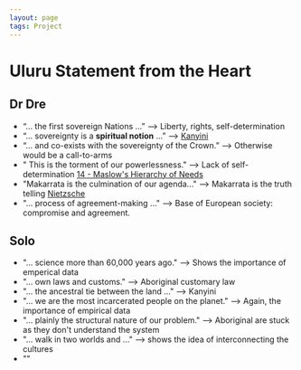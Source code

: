 ```yaml
---
layout: page
tags: Project 
---
```


# Uluru Statement from the Heart

## Dr Dre

- “... the first sovereign Nations ...” —> Liberty, rights, self-determination
- “… sovereignty is a **spiritual notion** …” —> [Kanyini](../2%20Literature%20Notes/Kanyini.md)
- “… and co-exists with the sovereignty of the Crown.” —> Otherwise would be a call-to-arms
- " This is the torment of our powerlessness." --> Lack of self-determination [14 - Maslow's Hierarchy of Needs](../3%20Permanent%20Notes/14%20-%20Maslow's%20Hierarchy%20of%20Needs.md)
- "Makarrata is the culmination of our agenda..." --> Makarrata is the truth telling [Nietzsche](../2%20Literature%20Notes/Nietzsche.md)
- "... process of agreement-making ..." --> Base of European society: compromise and agreement.

## Solo

- "... science more than 60,000 years ago." --> Shows the importance of emperical data
- "... own laws and customs." --> Aboriginal customary law
- "... the ancestral tie between the land ..." --> Kanyini
- "... we are the most incarcerated people on the planet." --> Again, the importance of empirical data
- "... plainly the structural nature of our problem." --> Aboriginal are stuck as they don't understand the system
- "... walk in two worlds and ..." --> shows the idea of interconnecting the cultures
- ""